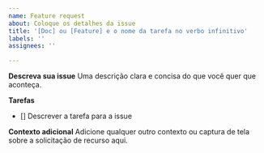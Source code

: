```yaml
---
name: Feature request
about: Coloque os detalhes da issue
title: '[Doc] ou [Feature] e o nome da tarefa no verbo infinitivo'
labels: ''
assignees: ''

---
```


**Descreva sua issue**
Uma descrição clara e concisa do que você quer que aconteça.

**Tarefas**
- [] Descrever a tarefa para a issue

**Contexto adicional**
Adicione qualquer outro contexto ou captura de tela sobre a solicitação de recurso aqui.
